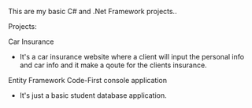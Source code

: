 This are my basic C# and .Net Framework projects..

Projects:

Car Insurance 
- It's a car insurance website where a client will input the personal info and car info and it make a qoute for the clients insurance.


Entity Framework Code-First console application
- It's just a basic student database application.



